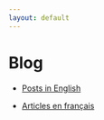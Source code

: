 ```yaml
---
layout: default
---
```


# Blog

* <a href="{{ site.url }}/en/index.html">Posts in English</a>

* <a href="{{ site.url }}/fr/index.html">Articles en français</a>

